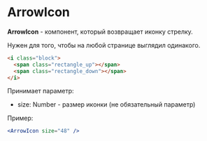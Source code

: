 # ArrowIcon

**ArrowIcon** - компонент, который возвращает иконку стрелку.

Нужен для того, чтобы на любой странице выглядил одинакого.

```html
<i class="block">
  <span class="rectangle_up"></span>
  <span class="rectangle_down"></span>
</i>
```

Принимает параметр:

- size: Number - размер иконки (не обязательный параметр)

Пример:

```jsx
<ArrowIcon size="48" />
```
